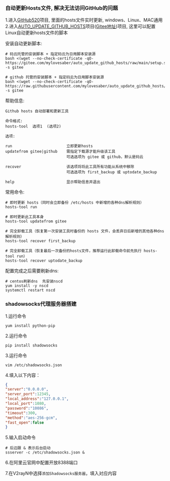 ### 自动更新Hosts文件, 解决无法访问GitHub的问题

1.进入[GitHub520](https://github.com/521xueweihan/GitHub520)项目, 里面的hosts文件实时更新, windows、Linux、MAC通用  
2.进入[AUTO_UPDATE_GITHUB_HOSTS](https://github.com/mylovesaber/auto_update_github_hosts)项目([Gitee地址](https://gitee.com/mylovesaber/auto_update_github_hosts))项目, 这里可以配置Linux自动更新hosts文件的脚本  

安装自动更新脚本:  
```shell
# 码云托管的安装脚本 + 指定码云为日用脚本安装源
bash <(wget --no-check-certificate -qO- https://gitee.com/mylovesaber/auto_update_github_hosts/raw/main/setup.sh) -s gitee

# github 托管的安装脚本 + 指定码云为日用脚本安装源
bash <(wget --no-check-certificate -qO- https://raw.githubusercontent.com/mylovesaber/auto_update_github_hosts/main/setup.sh) -s gitee
```

帮助信息:  
```shell
Github hosts 自动部署和更新工具

命令格式: 
hosts-tool  选项1  (选项2)

选项:

run                        立即更新hosts
updatefrom gitee|github    需指定下载源才能升级该工具
                           可选选项为 gitee 或 github，默认是码云

recover                    该选项将将此工具所有功能从系统中移除
                           可选选项为 first_backup 或 uptodate_backup

help                       显示帮助信息并退出
```

常用命令:  
```shell
# 即时更新 hosts（同时会立即备份 /etc/hosts 中新增的各种dns解析规则）
hosts-tool run

# 即时更新此工具本身
hosts-tool updatefrom gitee

# 完全卸载工具（恢复第一次安装工具时备份的 hosts 文件，会丢弃日后新增的其他各种dns解析规则）
hosts-tool recover first_backup

# 完全卸载工具（恢复最后一次备份的hosts文件，推荐运行此卸载命令前先执行 hosts-tool run）
hosts-tool recover uptodate_backup
```

配置完成之后需要刷新dns:  
```shell
# centos刷新dns  先安装nscd
yum install -y nscd     
systemctl restart nscd
```

### shadowsocks代理服务器搭建

1.运行命令

```shell
yum install python-pip
```

2.运行命令

```shell
pip install shadowsocks
```

3.运行命令

```shell
vim /etc/shadowsocks.json
```

4.填入以下内容：

```json
{
"server":"0.0.0.0",
"server_port":12345,
"local_address":"127.0.0.1",
"local_port":1080,
"password":"10086",
"timeout":300,
"method":"aes-256-gcm",
"fast_open":false
}
```

5.输入启动命令

```shell
# 后边跟 & 表示后台启动
ssserver -c /etc/shadowsocks.json &
```

6.在阿里云官网中配置开放8388端口

7.在V2rayN中选择`添加Shadowsocks服务器`，填入对应内容